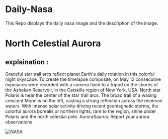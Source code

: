 # Daily-Nasa

This Repo displays the daily nasa image and the description of the image.

<!--NASA-->
# North Celestial Aurora
## explaination :

Graceful star trail arcs reflect planet Earth's daily rotation in this colorful night skyscape. To create the timelapse composite, on May 12 consecutive exposures were recorded with a camera fixed to a tripod on the shores of the Ashokan Reservoir, in the Catskills region of New York, USA. North star Polaris is near the center of the star trail arcs. The broad trail of a waxing crescent Moon is on the left, casting a strong reflection across the reservoir waters. With intense solar activity driving recent geomagnetic storms, the colorful aurora borealis or northern lights, rare to the region, shine under Polaris and the north celestial pole.   AuroraSaurus: Report your aurora observations

![NASA](https://apod.nasa.gov/apod/image/2405/AuroraStartrails_chiragupreti1024.jpg)
<!--/NASA-->